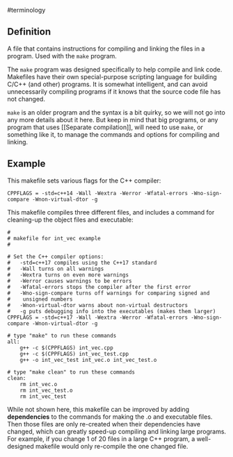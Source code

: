 #terminology

## Definition
A file that contains instructions for compiling and linking the files in a program. Used with the `make` program.

The `make` program was designed specifically to help compile and link code. Makefiles  have their own special-purpose scripting language for building C/C++ (and other) programs. It is somewhat intelligent, and can avoid unnecessarily compiling programs if it knows that the source code file has not changed.

`make` is an older program and the syntax is a bit quirky, so we
will not go into any more details about it here. But keep in mind that big
programs, or any program that uses [[Separate compilation]], will need to use
`make`, or something like it, to manage the commands and options for
compiling and linking.

## Example
This makefile sets various flags for the C++ compiler:

```make
CPPFLAGS = -std=c++14 -Wall -Wextra -Werror -Wfatal-errors -Wno-sign-compare -Wnon-virtual-dtor -g
```

This makefile compiles three different files, and includes a command for cleaning-up the object files and executable:

```make
#
# makefile for int_vec example
#

# Set the C++ compiler options:
#   -std=c++17 compiles using the C++17 standard
#   -Wall turns on all warnings
#   -Wextra turns on even more warnings
#   -Werror causes warnings to be errors 
#   -Wfatal-errors stops the compiler after the first error
#   -Wno-sign-compare turns off warnings for comparing signed and 
#    unsigned numbers
#   -Wnon-virtual-dtor warns about non-virtual destructors
#   -g puts debugging info into the executables (makes them larger)
CPPFLAGS = -std=c++17 -Wall -Wextra -Werror -Wfatal-errors -Wno-sign-compare -Wnon-virtual-dtor -g

# type "make" to run these commands
all: 
	g++ -c $(CPPFLAGS) int_vec.cpp
	g++ -c $(CPPFLAGS) int_vec_test.cpp
	g++ -o int_vec_test int_vec.o int_vec_test.o

# type "make clean" to run these commands
clean:
	rm int_vec.o
	rm int_vec_test.o
	rm int_vec_test
```

While not shown here, this makefile can be improved by adding **dependencies** to the commands for making the .o and executable files. Then those files are only re-created when their dependencies have changed, which can greatly speed-up compiling and linking large programs. For example, if you change 1 of 20 files in a large C++ program, a well-designed makefile would only re-compile the one changed file.

